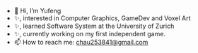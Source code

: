 - 👋 Hi, I’m Yufeng
- ✨, interested in Computer Graphics, GameDev and Voxel Art
- ✨, learned Software System at the University of Zurich
- ✨, currently working on my first independent game.
- 📫 How to reach me: chau253841@gmail.com

<!---
YufXiao/YufXiao is a ✨ special ✨ repository because its `README.md` (this file) appears on your GitHub profile.
You can click the Preview link to take a look at your changes.
--->
